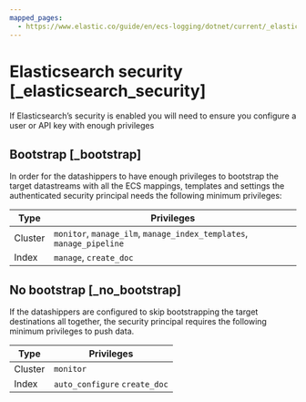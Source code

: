 ```yaml
---
mapped_pages:
  - https://www.elastic.co/guide/en/ecs-logging/dotnet/current/_elasticsearch_security.html
---
```


# Elasticsearch security [_elasticsearch_security]

If Elasticsearch’s security is enabled you will need to ensure you configure a user or API key with enough privileges

## Bootstrap [_bootstrap]

In order for the datashippers to have enough privileges to bootstrap the target datastreams with all the ECS mappings, templates and settings the authenticated security principal needs the following minimum privileges:

| Type | Privileges |
| --- | --- |
| Cluster | `monitor`, `manage_ilm`, `manage_index_templates`, `manage_pipeline` |
| Index | `manage`, `create_doc` |


## No bootstrap [_no_bootstrap]

If the datashippers are configured to skip bootstrapping the target destinations all together, the security principal requires the following minimum privileges to push data.

| Type | Privileges |
| --- | --- |
| Cluster | `monitor` |
| Index | `auto_configure` `create_doc` |


